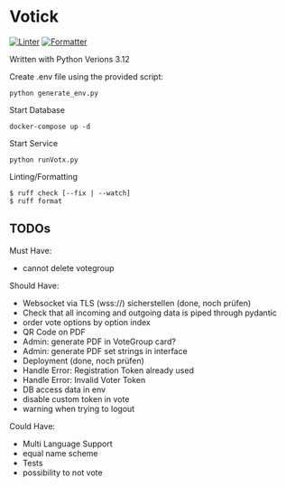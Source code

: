 # Votick

[![Linter](https://github.com/phSch08/votx/actions/workflows/check_linting.yml/badge.svg)](https://github.com/phSch08/votx/actions/workflows/check_linting.yml)
[![Formatter](https://github.com/phSch08/votx/actions/workflows/check_formatting.yml/badge.svg)](https://github.com/phSch08/votx/actions/workflows/check_formatting.yml)

Written with Python Verions 3.12


Create .env file using the provided script:
```
python generate_env.py
```

Start Database
```
docker-compose up -d
```

Start Service
```
python runVotx.py
```

Linting/Formatting
```(bash)
$ ruff check [--fix | --watch]
$ ruff format
```

## TODOs

Must Have:
- cannot delete votegroup


Should Have:

- Websocket via TLS (wss://) sicherstellen (done, noch prüfen)
- Check that all incoming and outgoing data is piped through pydantic
- order vote options by option index
- QR Code on PDF
- Admin: generate PDF in VoteGroup card?
- Admin: generate PDF set strings in interface
- Deployment (done, noch prüfen)
- Handle Error: Registration Token already used
- Handle Error: Invalid Voter Token
- DB access data in env
- disable custom token in vote
- warning when trying to logout


Could Have:
- Multi Language Support
- equal name scheme
- Tests
- possibility to not vote